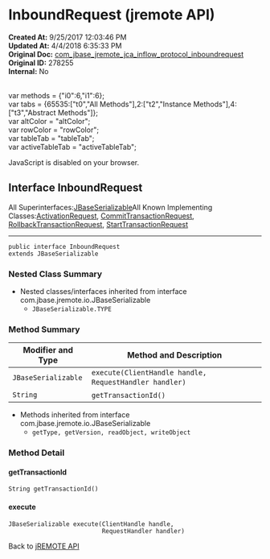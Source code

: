 # InboundRequest (jremote API)

**Created At:** 9/25/2017 12:03:46 PM  
**Updated At:** 4/4/2018 6:35:33 PM  
**Original Doc:** [com_jbase_jremote_jca_inflow_protocol_inboundrequest](https://docs.jbase.com/39264-protocol/com_jbase_jremote_jca_inflow_protocol_inboundrequest)  
**Original ID:** 278255  
**Internal:** No  

<!--<br>    try {<br>        if (location.href.indexOf('is-external=true') == -1) {<br>            parent.document.title="InboundRequest (jremote   API)";<br>        }<br>    }<br>    catch(err) {<br>    }<br>//--><br>var methods = {"i0":6,"i1":6};<br>var tabs = {65535:["t0","All Methods"],2:["t2","Instance Methods"],4:["t3","Abstract Methods"]};<br>var altColor = "altColor";<br>var rowColor = "rowColor";<br>var tableTab = "tableTab";<br>var activeTableTab = "activeTableTab";
JavaScript is disabled on your browser.



## Interface InboundRequest

All Superinterfaces:[JBaseSerializable](./../../../../io/jbaseserializable-%28jremote-api%29 "interface in com.jbase.jremote.io")All Known Implementing Classes:[ActivationRequest](./../activationrequest-%28jremote-api%29 "class in com.jbase.jremote.jca.inflow.protocol"), [CommitTransactionRequest](./../../../../protocol/committransactionrequest-%28jremote-api%29 "class in com.jbase.jremote.jca.inflow.protocol"), [RollbackTransactionRequest](./../../../../protocol/rollbacktransactionrequest-%28jremote-api%29 "class in com.jbase.jremote.jca.inflow.protocol"), [StartTransactionRequest](./../starttransactionrequest-%28jremote-api%29 "class in com.jbase.jremote.jca.inflow.protocol")
* * *


```
public interface InboundRequest
extends JBaseSerializable
```

### Nested Class Summary

- Nested classes/interfaces inherited from interface com.jbase.jremote.io.JBaseSerializable
    - `JBaseSerializable.TYPE`






### Method Summary


| Modifier and Type<br> | Method and Description<br> |
| --- | --- |
| `JBaseSerializable`<br> | `execute(ClientHandle handle, RequestHandler handler)` <br> |
| `String`<br> | `getTransactionId()` <br> |


- Methods inherited from interface com.jbase.jremote.io.JBaseSerializable
    - `getType, getVersion, readObject, writeObject`

### Method Detail



#### getTransactionId

```
String getTransactionId()
```



#### execute

```
JBaseSerializable execute(ClientHandle handle,
                          RequestHandler handler)
```



Back to [jREMOTE API](com_jbase_jremote_package-summary)



